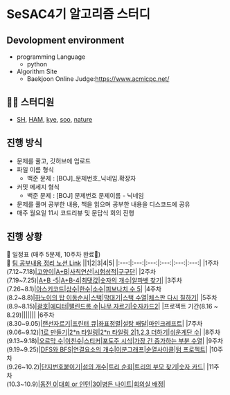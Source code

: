 SeSAC4기 알고리즘 스터디
=====================
## Devolopment environment
* programming Language
    * python
* Algorithm Site
    * Baekjoon Online Judge:https://www.acmicpc.net/

## 👨‍💻 스터디원
* [SH](https://github.com/SashaGwak), [HAM](https://github.com/hamayj), [kye](https://github.com/kimyeaeun96), [soo](https://github.com/sjumkii), [nature](https://github.com/Ethanolll)
## 진행 방식 
* 문제를 풀고, 깃허브에 업로드
* 파일 이름 형식 
    * 백준 문제 : [BOJ]_문제번호_닉네임.확장자
* 커밋 메세지 형식 
    * 백준 문제 : [BOJ] 문제번호 문제이름 - 닉네임
* 문제를 풀며 공부한 내용, 책을 읽으며 공부한 내용을 디스코드에 공유
* 매주 월요일 11시 코드리뷰 및 문답식 회의 진행
## 진행 상황 
📅 일정표 (매주 5문제, 10주차 완료🎉)<br>
📓 [팀 공부내용 정리 노션 Link](https://dusty-teller-04e.notion.site/f5500ce31e8a40039b4b55a8540893a6)
||1|2|3|4|5|
|:---:|:---:|:---:|:---:|:---:|:---:|
|1주차<br>(7.12~7.18)|[고양이](https://www.acmicpc.net/problem/10171)|[A+B](https://www.acmicpc.net/problem/1000)|[사칙연산](https://www.acmicpc.net/problem/10869)|[시험성적](https://www.acmicpc.net/problem/9498)|[구구단](https://www.acmicpc.net/problem/2739)|
|2주차<br>(7.19~7.25)|[A+B -5](https://www.acmicpc.net/problem/10952)|[A+B-4](https://www.acmicpc.net/problem/10951)|[최댓값](https://www.acmicpc.net/problem/2562)|[숫자의 개수](https://www.acmicpc.net/problem/2577)|[알파벳 찾기](https://www.acmicpc.net/problem/10809)|
|3주차<br>(7.26~8.1)|[아스키코드](https://www.acmicpc.net/problem/11654)|[상수](https://www.acmicpc.net/problem/2908)|[한수](https://www.acmicpc.net/problem/1065)|[소수](https://www.acmicpc.net/problem/2581)|[피보나치 수 5](https://www.acmicpc.net/problem/10870)|
|4주차<br>(8.2~8.8)|[하노이의 탑 이동순서](https://www.acmicpc.net/problem/11729)|[스택](https://www.acmicpc.net/problem/10828)|[막대기](https://www.acmicpc.net/problem/17608)|[스택 수열](https://www.acmicpc.net/problem/1874)|[체스판 다시 칠하기](https://www.acmicpc.net/problem/1018)|
|5주차<br>(8.9~8.15)|[괄호](https://www.acmicpc.net/problem/9012)|[에디터](https://www.acmicpc.net/problem/1406)|[팰린드롬 수](https://www.acmicpc.net/problem/1259)|[나무 자르기](https://www.acmicpc.net/problem/2805)|[숫자카드2](https://www.acmicpc.net/problem/10816)|
|프로젝트 기간(8.16 ~ 8.29)|||||||
|6주차<br>(8.30~9.05)|[랜선자르기](https://www.acmicpc.net/problem/1654)|[프린터 큐](https://www.acmicpc.net/problem/1966)|[좌표정렬](https://www.acmicpc.net/problem/11650)|[설탕 배달](https://www.acmicpc.net/problem/2839)|[마인크레프트](https://www.acmicpc.net/problem/18111)|
|7주차<br>(9.06~9.12)|[1로 만들기](https://www.acmicpc.net/problem/1463)|[2*n 타일링](https://www.acmicpc.net/problem/11726)|[2*n 타일링 2](https://www.acmicpc.net/problem/11727)|[1,2,3 더하기](https://www.acmicpc.net/problem/9095)|[쉬운계단 수](https://www.acmicpc.net/problem/10844)|
|8주차<br>(9.13~9.18)|[오르막 수](https://www.acmicpc.net/problem/11057)|[이친수](https://www.acmicpc.net/problem/2193)|[스티커](https://www.acmicpc.net/problem/9465)|[포도주 시식](https://www.acmicpc.net/problem/2156)|[가장 긴 증가하는 부분 수열](https://www.acmicpc.net/problem/11053)|
|9주차<br>(9.19~9.25)|[DFS와 BFS](https://www.acmicpc.net/problem/1260)|[연결요소의 개수](https://www.acmicpc.net/problem/11724)|[이분그래프](https://www.acmicpc.net/problem/1707)|[순열사이클](https://www.acmicpc.net/problem/10451)|[텀 프로젝트](https://www.acmicpc.net/problem/9466)|
|10주차<br>(9.26~10.2)|[단지번호붙이기](https://www.acmicpc.net/problem/2667)|[섬의 개수](https://www.acmicpc.net/problem/4963)|[트리 순회](https://www.acmicpc.net/problem/1991)|[트리의 부모 찾기](https://www.acmicpc.net/problem/11725)|[숫자 카드](https://www.acmicpc.net/problem/10815)|
|11주차<br>(10.3~10.9)|[동전 0](https://www.acmicpc.net/problem/11047)|[대회 or 인턴](https://www.acmicpc.net/problem/2875)|[30](https://www.acmicpc.net/problem/10610)|[병든 나이트](https://www.acmicpc.net/problem/1783)|[회의실 배정](https://www.acmicpc.net/problem/1931)|
